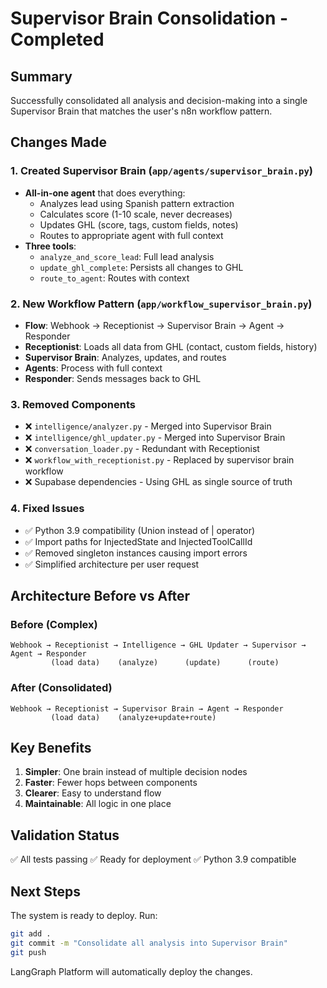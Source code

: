 # Supervisor Brain Consolidation - Completed

## Summary
Successfully consolidated all analysis and decision-making into a single Supervisor Brain that matches the user's n8n workflow pattern.

## Changes Made

### 1. Created Supervisor Brain (`app/agents/supervisor_brain.py`)
- **All-in-one agent** that does everything:
  - Analyzes lead using Spanish pattern extraction
  - Calculates score (1-10 scale, never decreases)
  - Updates GHL (score, tags, custom fields, notes)
  - Routes to appropriate agent with full context
- **Three tools**:
  - `analyze_and_score_lead`: Full lead analysis
  - `update_ghl_complete`: Persists all changes to GHL
  - `route_to_agent`: Routes with context

### 2. New Workflow Pattern (`app/workflow_supervisor_brain.py`)
- **Flow**: Webhook → Receptionist → Supervisor Brain → Agent → Responder
- **Receptionist**: Loads all data from GHL (contact, custom fields, history)
- **Supervisor Brain**: Analyzes, updates, and routes
- **Agents**: Process with full context
- **Responder**: Sends messages back to GHL

### 3. Removed Components
- ❌ `intelligence/analyzer.py` - Merged into Supervisor Brain
- ❌ `intelligence/ghl_updater.py` - Merged into Supervisor Brain  
- ❌ `conversation_loader.py` - Redundant with Receptionist
- ❌ `workflow_with_receptionist.py` - Replaced by supervisor brain workflow
- ❌ Supabase dependencies - Using GHL as single source of truth

### 4. Fixed Issues
- ✅ Python 3.9 compatibility (Union instead of | operator)
- ✅ Import paths for InjectedState and InjectedToolCallId
- ✅ Removed singleton instances causing import errors
- ✅ Simplified architecture per user request

## Architecture Before vs After

### Before (Complex)
```
Webhook → Receptionist → Intelligence → GHL Updater → Supervisor → Agent → Responder
         (load data)    (analyze)      (update)      (route)
```

### After (Consolidated)
```
Webhook → Receptionist → Supervisor Brain → Agent → Responder
         (load data)    (analyze+update+route)
```

## Key Benefits
1. **Simpler**: One brain instead of multiple decision nodes
2. **Faster**: Fewer hops between components
3. **Clearer**: Easy to understand flow
4. **Maintainable**: All logic in one place

## Validation Status
✅ All tests passing
✅ Ready for deployment
✅ Python 3.9 compatible

## Next Steps
The system is ready to deploy. Run:
```bash
git add .
git commit -m "Consolidate all analysis into Supervisor Brain"
git push
```

LangGraph Platform will automatically deploy the changes.